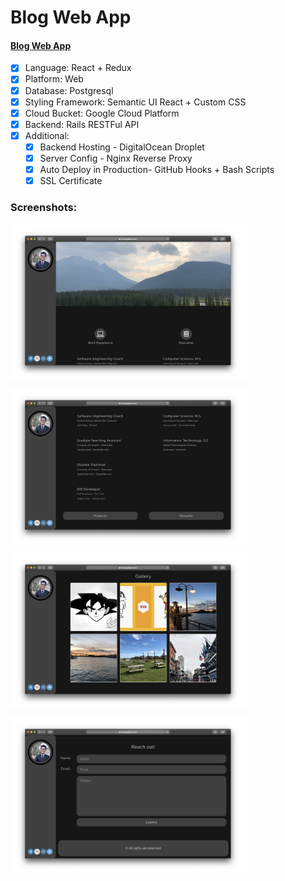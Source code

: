 # Blog Web App

#### [Blog Web App](https://shivangdave.com/)

- [x] Language: React + Redux
- [x] Platform: Web
- [x] Database: Postgresql
- [x] Styling Framework: Semantic UI React + Custom CSS
- [x] Cloud Bucket: Google Cloud Platform
- [x] Backend: Rails RESTFul API
- [x] Additional:
  - [x] Backend Hosting - DigitalOcean Droplet
  - [x] Server Config - Nginx Reverse Proxy
  - [x] Auto Deploy in Production- GitHub Hooks + Bash Scripts
  - [x] SSL Certificate

### Screenshots:
[<img src="src/1.PNG" height='250' style='margin-bottom:10px'>](./src/1.PNG)
[<img src="src/2.PNG" height='250' style='margin-bottom:10px'>](./src/2.PNG)
[<img src="src/3.PNG" height='250' style='margin-bottom:10px'>](./src/3.PNG)
[<img src="src/4.PNG" height='250' style='margin-bottom:10px'>](./src/4.PNG)
